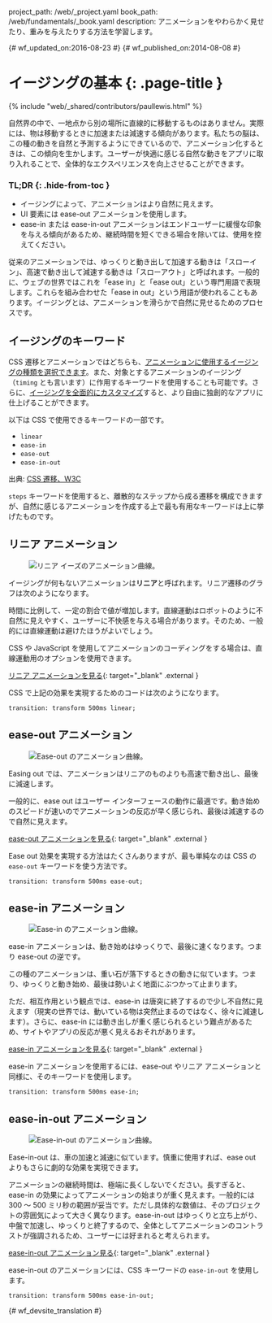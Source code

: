 project_path: /web/_project.yaml
book_path: /web/fundamentals/_book.yaml
description: アニメーションをやわらかく見せたり、重みを与えたりする方法を学習します。

{# wf_updated_on:2016-08-23 #}
{# wf_published_on:2014-08-08 #}

# イージングの基本 {: .page-title }

{% include "web/_shared/contributors/paullewis.html" %}

自然界の中で、一地点から別の場所に直線的に移動するものはありません。実際には、物は移動するときに加速または減速する傾向があります。私たちの脳は、この種の動きを自然と予測するようにできているので、アニメーション化するときは、この傾向を生かします。ユーザーが快適に感じる自然な動きをアプリに取り入れることで、全体的なエクスペリエンスを向上させることができます。

### TL;DR {: .hide-from-toc }
* イージングによって、アニメーションはより自然に見えます。
* UI 要素には ease-out アニメーションを使用します。
* ease-in または ease-in-out アニメーションはエンドユーザーに緩慢な印象を与える傾向があるため、継続時間を短くできる場合を除いては、使用を控えてください。


従来のアニメーションでは、ゆっくりと動き出して加速する動きは「スローイン」、高速で動き出して減速する動きは「スローアウト」と呼ばれます。一般的に、ウェブの世界ではこれを「ease in」と「ease out」という専門用語で表現します。これらを組み合わせた「ease in out」という用語が使われることもあります。イージングとは、アニメーションを滑らかで自然に見せるためのプロセスです。

##  イージングのキーワード

CSS 遷移とアニメーションではどちらも、[アニメーションに使用するイージングの種類を選択できます](choosing-the-right-easing)。また、対象とするアニメーションのイージング（`timing` とも言います）に作用するキーワードを使用することも可能です。さらに、[イージングを全面的にカスタマイズ](custom-easing)すると、より自由に独創的なアプリに仕上げることができます。

以下は CSS で使用できるキーワードの一部です。

* `linear`
* `ease-in`
* `ease-out`
* `ease-in-out`

出典: [CSS 遷移、W3C](http://www.w3.org/TR/css3-transitions/#transition-timing-function-property)

`steps` キーワードを使用すると、離散的なステップから成る遷移を構成できますが、自然に感じるアニメーションを作成する上で最も有用なキーワードは上に挙げたものです。

##  リニア アニメーション

<div class="attempt-right">
  <figure>
    <img src="images/linear.png" alt="リニア イーズのアニメーション曲線。" />
  </figure>
</div>

イージングが何もないアニメーションは**リニア**と呼ばれます。リニア遷移のグラフは次のようになります。

時間に比例して、一定の割合で値が増加します。直線運動はロボットのように不自然に見えやすく、ユーザーに不快感を与える場合があります。そのため、一般的には直線運動は避けたほうがよいでしょう。

CSS や JavaScript を使用してアニメーションのコーディングをする場合は、直線運動用のオプションを使用できます。 

[リニア アニメーションを見る](https://googlesamples.github.io/web-fundamentals/fundamentals/design-and-ui/animations/box-move-linear.html){: target="_blank" .external }

<div style="clear:both;"></div>

CSS で上記の効果を実現するためのコードは次のようになります。


    transition: transform 500ms linear;
    


##  ease-out アニメーション

<div class="attempt-right">
  <figure>
    <img src="images/ease-out.png" alt="Ease-out のアニメーション曲線。" />
  </figure>
</div>

Easing out では、アニメーションはリニアのものよりも高速で動き出し、最後に減速します。

一般的に、ease out はユーザー インターフェースの動作に最適です。動き始めのスピードが速いのでアニメーションの反応が早く感じられ、最後は減速するので自然に見えます。

[ease-out アニメーションを見る](https://googlesamples.github.io/web-fundamentals/fundamentals/design-and-ui/animations/box-move-ease-out.html){: target="_blank" .external }

<div style="clear:both;"></div>

Ease out 効果を実現する方法はたくさんありますが、最も単純なのは CSS の `ease-out` キーワードを使う方法です。


    transition: transform 500ms ease-out;
    


##  ease-in アニメーション

<div class="attempt-right">
  <figure>
    <img src="images/ease-in.png" alt="Ease-in のアニメーション曲線。" />
  </figure>
</div>

ease-in アニメーションは、動き始めはゆっくりで、最後に速くなります。つまり ease-out の逆です。

この種のアニメーションは、重い石が落下するときの動きに似ています。つまり、ゆっくりと動き始め、最後は勢いよく地面にぶつかって止まります。

ただ、相互作用という観点では、ease-in は唐突に終了するので少し不自然に見えます（現実の世界では、動いている物は突然止まるのではなく、徐々に減速します）。さらに、ease-in には動き出しが重く感じられるという難点があるため、サイトやアプリの反応が悪く見えるおそれがあります。

[ease-in アニメーションを見る](https://googlesamples.github.io/web-fundamentals/fundamentals/design-and-ui/animations/box-move-ease-in.html){: target="_blank" .external }

<div style="clear:both;"></div>

ease-in アニメーションを使用するには、ease-out やリニア アニメーションと同様に、そのキーワードを使用します。


    transition: transform 500ms ease-in;
    

##  ease-in-out アニメーション

<div class="attempt-right">
  <figure>
    <img src="images/ease-in-out.png" alt="Ease-in-out のアニメーション曲線。" />
  </figure>
</div>

Ease-in-out は、車の加速と減速に似ています。慎重に使用すれば、ease out よりもさらに劇的な効果を実現できます。

アニメーションの継続時間は、極端に長くしないでください。長すぎると、ease-in の効果によってアニメーションの始まりが重く見えます。一般的には 300 ～ 500 ミリ秒の範囲が妥当です。ただし具体的な数値は、そのプロジェクトの雰囲気によって大きく異なります。ease-in-out はゆっくりと立ち上がり、中盤で加速し、ゆっくりと終了するので、全体としてアニメーションのコントラストが強調されるため、ユーザーには好まれると考えられます。

[ease-in-out アニメーション見る](https://googlesamples.github.io/web-fundamentals/fundamentals/design-and-ui/animations/box-move-ease-in-out.html){: target="_blank" .external }

<div style="clear:both;"></div>


ease-in-out のアニメーションには、CSS キーワードの `ease-in-out` を使用します。


    transition: transform 500ms ease-in-out;
    




{# wf_devsite_translation #}

